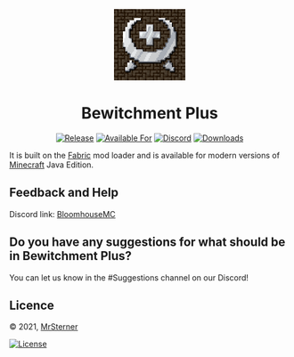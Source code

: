<div align="center">

<img alt="BewitchmentPlus Icon" src="src/main/resources/assets/bwplus/icon.png" width="128">

# Bewitchment Plus

<!-- todo: replace 494721 with your CurseForge project id -->
[![Release](https://img.shields.io/github/v/release/BloomhouseMC/Bewitchment-Plus?style=for-the-badge&include_prereleases&sort=semver)][releases]
[![Available For](https://img.shields.io/badge/dynamic/json?label=Available%20For&style=for-the-badge&color=34aa2f&query=gameVersionLatestFiles%5B0%5D.gameVersion&url=https%3A%2F%2Faddons-ecs.forgesvc.net%2Fapi%2Fv2%2Faddon%2F582588)][curseforge]
<a href="https://discord.gg/hpDv9FQJAS"><img src="https://img.shields.io/discord/854223782171508799?color=5865f2&label=Feedback%20%26%20Help&style=for-the-badge" alt="Discord"></a>
[![Downloads](https://img.shields.io/badge/dynamic/json?label=Downloads&style=for-the-badge&color=f16436&query=downloadCount&url=https%3A%2F%2Faddons-ecs.forgesvc.net%2Fapi%2Fv2%2Faddon%2F582588)][curseforge:files]
</div>



It is built on the [Fabric][fabric] mod loader and is available for modern
versions of [Minecraft][minecraft] Java Edition.

## Feedback and Help

Discord link: [BloomhouseMC][contributing]

## Do you have any suggestions for what should be in Bewitchment Plus?
You can let us know in the #Suggestions channel on our Discord!



## Licence
&copy; 2021, [MrSterner]

[![License](https://img.shields.io/badge/License-ARR%201.0-orange.svg?style=flat-square)](https://opensource.org/licenses/MIT)




[contributing]: https://discord.gg/hpDv9FQJAS
[curseforge]: https://curseforge.com/minecraft/mc-mods/modid/files
[curseforge:files]: https://curseforge.com/minecraft/mc-mods/modid/files
[fabric]: https://fabricmc.net/
[minecraft]: https://minecraft.net/
[releases]: https://github.com/BloomhouseMC/Bewitchment-Plus/releases
[mrsterner]: https://github.com/mrsterner
